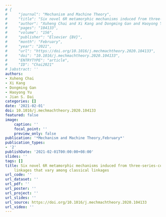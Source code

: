 ```yaml
---
# {
#     "journal": "Mechanism and Machine Theory",
#     "title": "Six novel 6R metamorphic mechanisms induced from three-series-connected Bennett linkages that vary among classical linkages",
#     "author": "Xuheng Chai and Xi Kang and Dongming Gan and Haoyong Yu and Jian S. Dai",
#     "pages": "104133",
#     "volume": "156",
#     "publisher": "Elsevier {BV}",
#     "month": "February",
#     "year": "2021",
#     "url": "https://doi.org/10.1016/j.mechmachtheory.2020.104133",
#     "doi": "10.1016/j.mechmachtheory.2020.104133",
#     "ENTRYTYPE": "article",
#     "ID": "Chai2021"
# }abstract: ''
authors:
- Xuheng Chai
- Xi Kang
- Dongming Gan
- Haoyong Yu
- Jian S. Dai
categories: []
date: '2021-02-01'
doi: 10.1016/j.mechmachtheory.2020.104133
featured: false
image:
    caption: ''
    focal_point: ''
    preview_only: false
publication: '*Mechanism and Machine Theory,February*'
publication_types:
- '2'
publishDate: '2021-02-01T00:00:00+08:00'
slides: ''
tags: []
title: Six novel 6R metamorphic mechanisms induced from three-series-connected Bennett
    linkages that vary among classical linkages
url_code: ''
url_dataset: ''
url_pdf: ''
url_poster: ''
url_project: ''
url_slides: ''
url_source: https://doi.org/10.1016/j.mechmachtheory.2020.104133
url_video: ''
---
```

